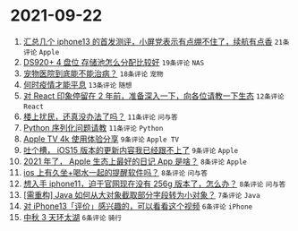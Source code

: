# 2021-09-22

1. [汇总几个 iphone13 的首发测评，小屏党表示有点绷不住了，续航有点香](https://www.v2ex.com/t/803266) `21条评论` `Apple`
1. [DS920+ 4 盘位 存储池怎么分配比较好](https://www.v2ex.com/t/803273) `19条评论` `NAS`
1. [宠物医院到底能不能治病？](https://www.v2ex.com/t/803284) `18条评论` `宠物`
1. [何时疫情才能平息](https://www.v2ex.com/t/803300) `13条评论` `随想`
1. [对 React 印象停留在 2 年前，准备深入一下，向各位请教一下生态](https://www.v2ex.com/t/803279) `12条评论` `React`
1. [楼上扰民，还真没办法了吗？](https://www.v2ex.com/t/803299) `11条评论` `问与答`
1. [Python 序列化问题请教](https://www.v2ex.com/t/803276) `11条评论` `Python`
1. [Apple TV 4k 使用体验分享](https://www.v2ex.com/t/803280) `9条评论` `Apple TV`
1. [吐个槽， iOS15 版本的更新内容我已经跟不上了](https://www.v2ex.com/t/803275) `9条评论` `Apple`
1. [2021 年了， Apple 生态上最好的日记 App 是啥？](https://www.v2ex.com/t/803289) `8条评论` `Apple`
1. [ios 上有久坐+喝水一起的提醒软件吗？](https://www.v2ex.com/t/803269) `8条评论` `问与答`
1. [想入手 iphone11，迫于官网现在没有 256g 版本了，怎么办？](https://www.v2ex.com/t/803261) `8条评论` `问与答`
1. [[需重构] Java 如何从大对象截取部分字段转为小对象？](https://www.v2ex.com/t/803295) `7条评论` `Java`
1. [对 iPhone13「评价」感兴趣的，可以看看这个视频](https://www.v2ex.com/t/803292) `6条评论` `iPhone`
1. [中秋 3 天环太湖](https://www.v2ex.com/t/803291) `6条评论` `骑行`
